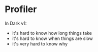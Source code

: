 # Profiler

In Dark v1:

* it's hard to know how long things take
* it's hard to know when things are slow
* it's very hard to know why
